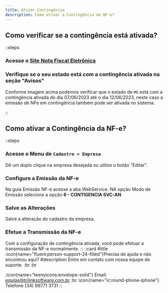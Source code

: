 ```yaml
---
title: Ativar Contingência 
description: Como ativar a Contingência da NF-e?
---
```


## Como verificar se a contingência está ativada?

::steps

### Acesse o [Site Nota Fiscal Eletrônica](https://www.nfe.fazenda.gov.br/portal/principal.aspx)

### Verifique se o seu estado está com a contingência ativada na seção "Avisos"

Conforme imagem acima podemos verificar que o estado de `MG` está com a contingência ativada do dia 07/06/2023 até o dia 12/06/2023, neste caso a emissão de NFe em contingência também pode ser ativada no sistema.

::

## Como ativar a Contingência da NF-e?

::steps

### Acesse o Menu de `Cadastro > Empresa`

  Dê um duplo clique na empresa desejada ou utilize o botão "Editar".

### Configure a Emissão da NF-e

Na guia Emissão NF-e acesse a aba WebService. NA opção Modo de Emissão selecione a opção **6 - CONTIGENCIA SVC-AN**

### Salve as Alterações
  
  Salve a alteração do cadastro da empresa.
  
### Efetue a Transmissão da NF-e
  
Com a configuração de contingência ativada, você pode efetuar a transmissão da NF-e normalmente.
::
 ::card
 #title
 :icon{name="fluent:person-support-24-filled"}Precisa de ajuda e não encontrou aqui?
 #description
 Entre em contato com nossa equipe de suporte. :br :br

:icon{name="teenyicons:envelope-solid"} Email:  <equipe@trilinksoftware.com.br>
:br
:icon{name="ic:round-phone-iphone"} Telefone (34) 99771 3731
::
